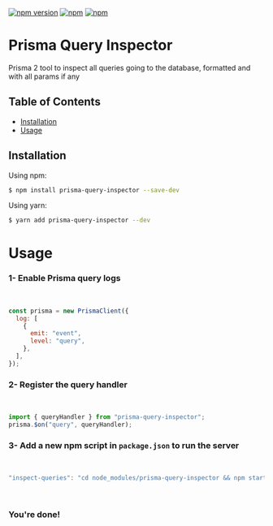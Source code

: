 [![npm version](https://badge.fury.io/js/prisma-query-inspector.svg)](https://badge.fury.io/js/prisma-query-inspector)
[![npm](https://img.shields.io/npm/dt/prisma-query-inspector.svg)](https://www.npmjs.com/package/prisma-query-inspector) 
[![npm](https://img.shields.io/npm/l/prisma-query-inspector.svg)](LICENSE)


# Prisma Query Inspector

Prisma 2 tool to inspect all queries going to the database, formatted and with all params if any

## Table of Contents

- [Installation](#installing)
- [Usage](#usage)

## Installation

Using npm:

```bash
$ npm install prisma-query-inspector --save-dev
```

Using yarn:

```bash
$ yarn add prisma-query-inspector --dev
```

# Usage

### 1- Enable Prisma query logs
<br>

```js
const prisma = new PrismaClient({
  log: [
    {
      emit: "event",
      level: "query",
    },
  ],
});
```

### 2- Register the query handler
<br>

```js
import { queryHandler } from "prisma-query-inspector";
prisma.$on("query", queryHandler);
```

### 3- Add a new npm script in `package.json` to run the server
<br>

```js
"inspect-queries": "cd node_modules/prisma-query-inspector && npm start"
```
<br>

### You're done!

